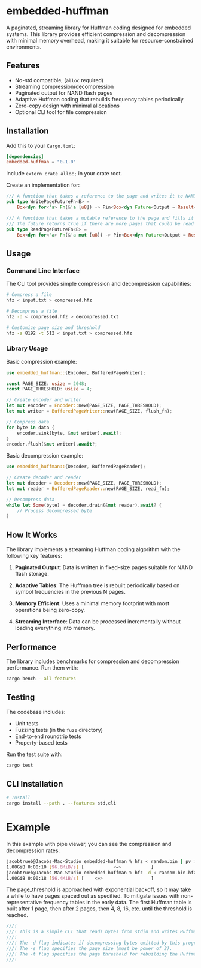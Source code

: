 
# embedded-huffman

A paginated, streaming library for Huffman coding designed for embedded systems. This library provides efficient compression and decompression with minimal memory overhead, making it suitable for resource-constrained environments.

## Features

- No-std compatible, (`alloc` required)
- Streaming compression/decompression
- Paginated output for NAND flash pages
- Adaptive Huffman coding that rebuilds frequency tables periodically
- Zero-copy design with minimal allocations
- Optional CLI tool for file compression

## Installation

Add this to your `Cargo.toml`:

```toml
[dependencies]
embedded-huffman = "0.1.0"
```

Include `extern crate alloc;` in your crate root.

Create an implementation for:

```rust
/// A function that takes a reference to the page and writes it to NAND
pub type WritePageFutureFn<E> =
    Box<dyn for<'a> Fn(&'a [u8]) -> Pin<Box<dyn Future<Output = Result<(), E>> + 'a>>>;

/// A function that takes a mutable reference to the page and fills it with bytes from NAND
/// The future returns true if there are more pages that could be read
pub type ReadPageFutureFn<E> =
    Box<dyn for<'a> Fn(&'a mut [u8]) -> Pin<Box<dyn Future<Output = Result<bool, E>> + 'a>>>;
```

## Usage

### Command Line Interface

The CLI tool provides simple compression and decompression capabilities:

```bash
# Compress a file
hfz < input.txt > compressed.hfz

# Decompress a file
hfz -d < compressed.hfz > decompressed.txt

# Customize page size and threshold
hfz -s 8192 -t 512 < input.txt > compressed.hfz
```

### Library Usage

Basic compression example:

```rust
use embedded_huffman::{Encoder, BufferedPageWriter};

const PAGE_SIZE: usize = 2048;
const PAGE_THRESHOLD: usize = 4;

// Create encoder and writer
let mut encoder = Encoder::new(PAGE_SIZE, PAGE_THRESHOLD);
let mut writer = BufferedPageWriter::new(PAGE_SIZE, flush_fn);

// Compress data
for byte in data {
    encoder.sink(byte, &mut writer).await?;
}
encoder.flush(&mut writer).await?;
```

Basic decompression example:

```rust
use embedded_huffman::{Decoder, BufferedPageReader};

// Create decoder and reader
let mut decoder = Decoder::new(PAGE_SIZE, PAGE_THRESHOLD);
let mut reader = BufferedPageReader::new(PAGE_SIZE, read_fn);

// Decompress data
while let Some(byte) = decoder.drain(&mut reader).await? {
    // Process decompressed byte
}
```

## How It Works

The library implements a streaming Huffman coding algorithm with the following key features:

1. **Paginated Output**: Data is written in fixed-size pages suitable for NAND flash storage.

2. **Adaptive Tables**: The Huffman tree is rebuilt periodically based on symbol frequencies in the previous N pages.

3. **Memory Efficient**: Uses a minimal memory footprint with most operations being zero-copy.

4. **Streaming Interface**: Data can be processed incrementally without loading everything into memory.

## Performance

The library includes benchmarks for compression and decompression performance. Run them with:

```bash
cargo bench --all-features
```

## Testing

The codebase includes:

- Unit tests
- Fuzzing tests (in the `fuzz` directory)
- End-to-end roundtrip tests
- Property-based tests

Run the test suite with:

```bash
cargo test
```

## CLI Installation

```bash
# Install
cargo install --path . --features std,cli
```

# Example

In this example with pipe viewer, you can see the compression and decompression rates:
```bash
jacobtrueb@Jacobs-Mac-Studio embedded-huffman % hfz < random.bin | pv > random.bin.hfz   
1.00GiB 0:00:10 [96.6MiB/s] [           <=>           ]
jacobtrueb@Jacobs-Mac-Studio embedded-huffman % hfz -d < random.bin.hfz | pv > random.bin.unhfz 
1.00GiB 0:00:18 [56.4MiB/s] [    <=>                  ]
```

The page_threshold is approached with exponential backoff, so it may take a while to have pages spaced out as specified. To mitigate issues with non-representative frequency tables in the early data. The first Huffman table is built after 1 page, then after 2 pages, then 4, 8, 16, etc. until the threshold is reached.

```rust
///!
///! This is a simple CLI that reads bytes from stdin and writes Huffman-compressed data to stdout.
///!
///! The -d flag indicates if decompressing bytes emitted by this program.
///! The -s flag specifies the page size (must be power of 2).
///! The -t flag specifies the page threshold for rebuilding the Huffman table.
///!
```
